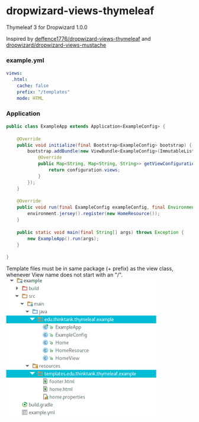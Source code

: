 # dropwizard-views-thymeleaf
Thymeleaf 3 for Dropwizard 1.0.0

Inspired by [deffence1776/dropwizard-views-thymeleaf](https://github.com/deffence1776/dropwizard-views-thymeleaf) and [dropwizard/dropwizard-views-mustache](https://github.com/dropwizard/dropwizard/tree/master/dropwizard-views-mustache)

### example.yml
```yml
views:
  .html:
    cache: false
    prefix: "/templates"
    mode: HTML

```
### Application
```java
public class ExampleApp extends Application<ExampleConfig> {

    @Override
    public void initialize(final Bootstrap<ExampleConfig> bootstrap) {
        bootstrap.addBundle(new ViewBundle<ExampleConfig>(ImmutableList.of(new ThymeleafViewRenderer())) {
            @Override
            public Map<String, Map<String, String>> getViewConfiguration(final ExampleConfig configuration) {
                return configuration.views;
            }
        });
    }

    @Override
    public void run(final ExampleConfig exampleConfig, final Environment environment) {
        environment.jersey().register(new HomeResource());
    }

    public static void main(final String[] args) throws Exception {
        new ExampleApp().run(args);
    }

}

```

Template files must be in same package (+ prefix) as the view class, whenever View name does not start with an "/".
![alt tag](.github/project.png)

